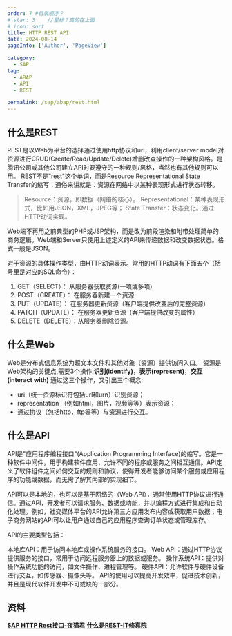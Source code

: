 ```yaml
---
order: 7 #目录顺序？
# star: 3    //星标？高的在上面
# icon: sort
title: HTTP REST API
date: 2024-08-14
pageInfo: ['Author', 'PageView']

category:
  - SAP
tag:
  - ABAP
  - API
  - REST

permalink: /sap/abap/rest.html
---
```

## 什么是REST
REST是以Web为平台的选择通过使用http协议和uri，利用client/server model对资源进行CRUD(Create/Read/Update/Delete)增删改查操作的一种架构风格。是腾讯公司或其他公司建立API时要遵守的一种规则/风格，当然也有其他规则可以用。
REST不是"rest"这个单词，而是Resource Representational State Transfer的缩写：通俗来讲就是：资源在网络中以某种表现形式进行状态转移。
>Resource：资源，即数据（网络的核心）。
>Representational：某种表现形式，比如用JSON，XML，JPEG等；
>State Transfer：状态变化。通过HTTP动词实现。

Web端不再用之前典型的PHP或JSP架构，而是改为前段渲染和附带处理简单的商务逻辑。Web端和Server只使用上述定义的API来传递数据和改变数据状态。格式一般是JSON。

对于资源的具体操作类型，由HTTP动词表示。常用的HTTP动词有下面五个（括号里是对应的SQL命令）：
1. GET（SELECT）： 从服务器获取资源(一项或多项)
2. POST（CREATE）： 在服务器新建一个资源
3. PUT（UPDATE）： 在服务器更新资源（客户端提供改变后的完整资源）
4. PATCH（UPDATE）： 在服务器更新资源（客户端提供改变的属性）
5. DELETE（DELETE）：从服务器删除资源。

## 什么是Web
Web是分布式信息系统为超文本文件和其他对象（资源）提供访问入口。
资源是Web架构的关键点,需要3个操作:**识别(identify)**，**表示(represent)**，**交互(interact with)**
通过这三个操作，又引出三个概念:
- uri（统一资源标识符包括url和urn）识别资源；
- representation （例如html，图片，视频等等）表示资源；
- 通过协议（包括http，ftp等等）与资源进行交互。

<!-- more -->
## 什么是API
API是"应用程序编程接口"(Application Programming Interface)的缩写。它是一种软件中间件，用于构建软件应用，允许不同的程序或服务之间相互通信。API定义了软件组件之间如何交互的规则和协议，使得开发者能够访问某个服务或应用程序的功能或数据，而无需了解其内部的实现细节。

API可以是本地的，也可以是基于网络的（Web API），通常使用HTTP协议进行通信。通过API，开发者可以请求服务、数据或功能，并以编程方式进行集成和自动化处理。例如，社交媒体平台的API允许第三方应用发布内容或获取用户数据；电子商务网站的API可以让用户通过自己的应用程序查询订单状态或管理库存。

API的主要类型包括：

本地库API：用于访问本地库或操作系统服务的接口。
Web API：通过HTTP协议提供服务的接口，常用于访问远程服务器上的数据或服务。
操作系统API：提供对操作系统功能的访问，如文件操作、进程管理等。
硬件API：允许软件与硬件设备进行交互，如传感器、摄像头等。
API的使用可以提高开发效率，促进技术创新，并且是现代软件开发中不可或缺的一部分。

## 资料
[**SAP HTTP Rest接口-夜猫君**](https://www.yemaojun.top/2023/07/04/ABAP/Rest%20Interface/SAP%20HTTP%20Rest%E6%8E%A5%E5%8F%A3/SAP-HTTP-Rest%E6%8E%A5%E5%8F%A3/)
[**什么是REST-IT修真院**](https://blog.csdn.net/jnshu_it/article/details/77930075?ops_request_misc=%257B%2522request%255Fid%2522%253A%2522158846112819725256744507%2522%252C%2522scm%2522%253A%252220140713.130102334..%2522%257D&request_id=158846112819725256744507&biz_id=0&utm_medium=distribute.pc_search_result.none-task-blog-2~all~baidu_landing_v2~default-7)